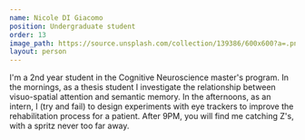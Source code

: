 ```yaml
---
name: Nicole DI Giacomo
position: Undergraduate student
order: 13
image_path: https://source.unsplash.com/collection/139386/600x600?a=.png
layout: person
---
```

I'm a 2nd year student in the Cognitive Neuroscience master's program. In the mornings, as a thesis student I investigate the relationship between visuo-spatial attention and semantic memory. In the afternoons, as an intern, I (try and fail) to design experiments with eye trackers to improve the rehabilitation process for a patient. After 9PM, you will find me catching Z's, with a spritz never too far away. 